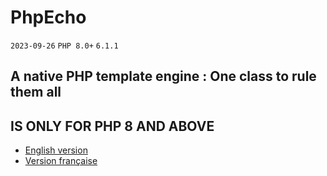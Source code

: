 # **PhpEcho**

`2023-09-26` `PHP 8.0+` `6.1.1`

## **A native PHP template engine : One class to rule them all**
## **IS ONLY FOR PHP 8 AND ABOVE**

- [English version](README_en.md)<br>
- [Version française](README_fr.md)